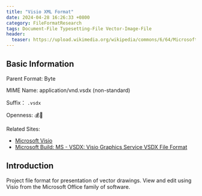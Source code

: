 ```yaml
---
title: "Visio XML Format"
date: 2024-04-28 16:26:33 +0800
category: FileFormatResearch
tags: Document-File Typesetting-File Vector-Image-File
header:
  teaser: https://upload.wikimedia.org/wikipedia/commons/6/64/Microsoft_Office_Visio_%282019%29.svg
---
```


## Basic Information

Parent Format: Byte

MIME Name:  application/vnd.vsdx (non-standard)

Suffix： `.vsdx`

Openness: 💰📕

Related Sites:

* [Microsoft Visio](https://www.microsoft.com/en-us/microsoft-365/visio/flowchart-software)
* [Microsoft Build: MS - VSDX: Visio Graphics Service VSDX File Format](https://learn.microsoft.com/en-us/openspecs/sharepoint_protocols/ms-vsdx/50c23601-c943-4ff2-b4a1-02445f52daf0?redirectedfrom=MSDN)

## Introduction

Project file format for presentation of vector drawings. View and edit using Visio from the Microsoft Office family of software.
